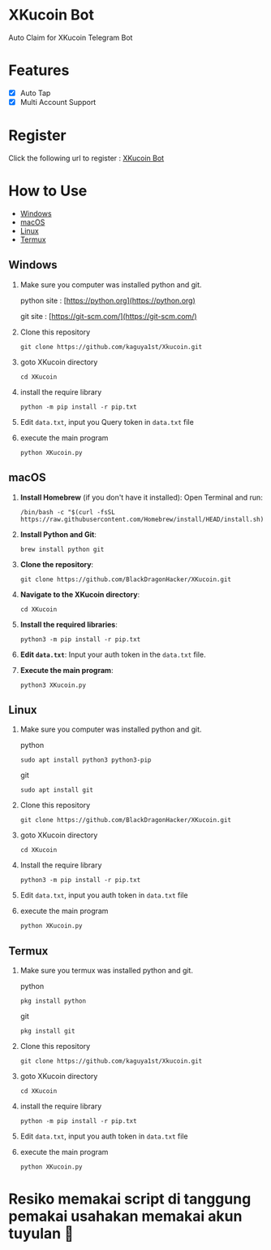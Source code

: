 # XKucoin Bot

Auto Claim for XKucoin Telegram Bot

# Features

- [x] Auto Tap
- [x] Multi Account Support

# Register

Click the following url to register : [XKucoin Bot](https://t.me/xkucoinbot/kucoinminiapp?startapp=cm91dGU9JTJGdGFwLWdhbWUlM0ZpbnZpdGVyVXNlcklkJTNEODQzNDA0Mzg2JTI2cmNvZGUlM0Q=)

# How to Use
- [Windows](#windows)
- [macOS](#macOS)
- [Linux](#linux)
- [Termux](#termux)
## Windows 

1. Make sure you computer was installed python and git.
   
   python site : [https://python.org](https://python.org)
   
   git site : [https://git-scm.com/](https://git-scm.com/)

2. Clone this repository
   ```shell
   git clone https://github.com/kaguya1st/Xkucoin.git
   ```

3. goto XKucoin directory
   ```
   cd XKucoin
   ```

4. install the require library
   ```
   python -m pip install -r pip.txt
   ```

5. Edit `data.txt`, input you Query token in `data.txt` file

6. execute the main program 
   ```
   python XKucoin.py
   ```

## macOS

1. **Install Homebrew** (if you don't have it installed):
   Open Terminal and run:
   ```shell
   /bin/bash -c "$(curl -fsSL https://raw.githubusercontent.com/Homebrew/install/HEAD/install.sh)"
   ```

2. **Install Python and Git**:
   ```shell
   brew install python git
   ```

3. **Clone the repository**:
   ```shell
   git clone https://github.com/BlackDragonHacker/XKucoin.git
   ```

4. **Navigate to the XKucoin directory**:
   ```shell
   cd XKucoin
   ```

5. **Install the required libraries**:
   ```shell
   python3 -m pip install -r pip.txt
   ```

6. **Edit `data.txt`**:
   Input your auth token in the `data.txt` file.

7. **Execute the main program**:
   ```shell
   python3 XKucoin.py
   ```

## Linux

1. Make sure you computer was installed python and git.
   
   python
   ```shell
   sudo apt install python3 python3-pip
   ```
   git
   ```shell
   sudo apt install git
   ```

2. Clone this repository
   
   ```shell
   git clone https://github.com/BlackDragonHacker/XKucoin.git
   ```

3. goto XKucoin directory

   ```shell
   cd XKucoin
   ```

4. Install the require library
   
   ```
   python3 -m pip install -r pip.txt
   ```

5. Edit `data.txt`, input you auth token in `data.txt` file

6. execute the main program 
   ```
   python XKucoin.py
   ```

## Termux

1. Make sure you termux was installed python and git.
   
   python
   ```
   pkg install python
   ```

   git
   ```
   pkg install git
   ```

2. Clone this repository
   ```shell
   git clone https://github.com/kaguya1st/Xkucoin.git
   ```

3. goto XKucoin directory
   ```
   cd XKucoin
   ```

4. install the require library
   ```
   python -m pip install -r pip.txt
   ```
5. Edit `data.txt`, input you auth token in `data.txt` file
   
6. execute the main program 
   ```
   python XKucoin.py
   ```


# Resiko memakai script di tanggung pemakai usahakan memakai akun tuyulan 🗿
